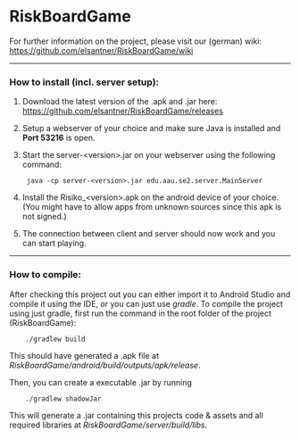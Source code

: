 # RiskBoardGame
For further information on the project, please visit our (german) wiki: https://github.com/elsantner/RiskBoardGame/wiki

---
### How to install (incl. server setup):
1. Download the latest version of the .apk and .jar here: https://github.com/elsantner/RiskBoardGame/releases
2. Setup a webserver of your choice and make sure Java is installed and **Port 53216** is open.
3. Start the server-\<version>.jar on your webserver using the following command:

        java -cp server-<version>.jar edu.aau.se2.server.MainServer
        
4. Install the Risiko_\<version>.apk on the android device of your choice. (You might have to allow apps from unknown sources since this apk is not signed.)
5. The connection between client and server should now work and you can start playing.

---
### How to compile:
After checking this project out you can either import it to Android Studio and compile it using the IDE, or you can just use *gradle*.
To compile the project using just gradle, first run the command in the root folder of the project (RiskBoardGame):

        ./gradlew build
        
This should have generated a .apk file at *RiskBoardGame/android/build/outputs/apk/release*.

Then, you can create a executable .jar by running 

        ./gradlew shadowJar
This will generate a .jar containing this projects code & assets and all required libraries at *RiskBoardGame/server/build/libs*.
